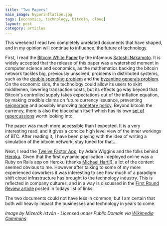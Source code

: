 ```yaml
---
title: "Two Papers"
main_image: hyperinflation.jpg
tags: [economics, technology, bitcoin, cloud]
layout: post
category: articles
---
```


This weekend I read two completely unrelated documents that have shaped, and in my opinion will continue to influence, the future of technology.

First, I read the [Bitcoin White Paper](https://bitcoin.org/bitcoin.pdf) by the infamous [Satoshi Nakamoto](https://en.wikipedia.org/wiki/Satoshi_Nakamoto). It is widely accepted that the release of this paper was a watershed moment in computer science and economics, as the mathematics backing the bitcoin network tackles big, previously unsolved, problems in  distributed systems, such as the [double spending problem](https://en.bitcoin.it/wiki/Double-spending) and the [byzantine generals problem](https://en.wikipedia.org/wiki/Byzantine_fault_tolerance). On the economic side, the technology could allow its users to skirt middlemen, lowering transaction costs, but its effects go way beyond that. Bitcoin's controlled supply takes expectations out of the inflation equation, by making credible claims on future currency issuance, preventing [seignorage](https://en.wikipedia.org/wiki/Seigniorage) and possibly improving [monetary policy](http://andolfatto.blogspot.com/2015/11/bitcoin-and-central-banking.html). Beyond bitcoin the currency, there is also the blockchain itself which has its own [set of repercussions](http://joel.mn/post/103546215249/the-blockchain-application-stack) worth looking into. 

The paper was much more accessible than I expected. It is a very interesting read, and it gives a concice high level view of the inner workings of BTC. After reading it, I have been playing with the idea of writing a simulation of the bitcoin network, stay tuned for that...

Next, I read the [Twelve Factor App](http://12factor.net), by Adam Wiggins and the folks behind [Heroku](heroku.com). Given that the first dynamic application I deployed online was a Ruby on Rails app on Heroku (thanks [Michael Hartl](https://www.railstutorial.org/book)!), a lot of the content seemed obvious to me. However after talking to some of my more experienced coworkers it was interesting to see how much of a paradigm shift cloud infrastructure has brought to the technology industry. This is reflected in company cultures, and in a way is discussed in the [First Round Review article](http://firstround.com/review/the-right-way-to-ship-software/) posted in todays list of links.

The two documents could not have less in common, but I am certain that both will heavily impact the businesses and technology in years to come.

*Image by Mizerák István - Licensed under Public Domain via [Wikimedia Commons](https://commons.wikimedia.org/wiki/File:Inflaci%C3%B3_utan_1946.jpg)*
